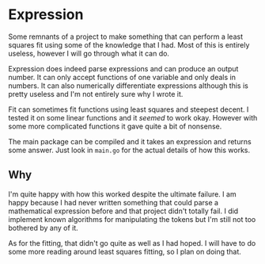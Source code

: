 # Expression

Some remnants of a project to make something that can perform a least squares fit using some of the knowledge that I had.
Most of this is entirely useless, however I will go through what it can do.

Expression does indeed parse expressions and can produce an output number.
It can only accept functions of one variable and only deals in numbers.
It can also numerically differentiate expressions although this is pretty useless and I'm not entirely sure why I wrote it.

Fit can sometimes fit functions using least squares and steepest decent.
I tested it on some linear functions and it *seemed* to work okay.
However with some more complicated functions it gave quite a bit of nonsense.

The main package can be compiled and it takes an expression and returns some answer.
Just look in `main.go` for the actual details of how this works.

## Why

I'm quite happy with how this worked despite the ultimate failure.
I am happy because I had never written something that could parse a mathematical expression before and that project didn't totally fail.
I did implement known algorithms for manipulating the tokens but I'm still not too bothered by any of it.

As for the fitting, that didn't go quite as well as I had hoped.
I will have to do some more reading around least squares fitting, so I plan on doing that.